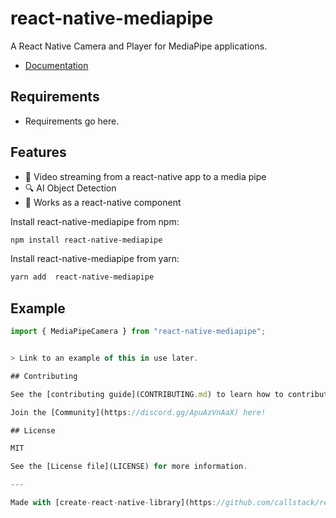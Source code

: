 # react-native-mediapipe

A React Native Camera and Player for MediaPipe applications.

* [Documentation](https://cdiddy77.github.io/react-native-mediapipe/)

## Requirements
* Requirements go here.

## Features
* 🎥 Video streaming from a react-native app to a media pipe
* 🔍 AI Object Detection
* 🧩 Works as a react-native component

Install react-native-mediapipe from npm:
```sh
npm install react-native-mediapipe
```

Install react-native-mediapipe from yarn:
```sh
yarn add  react-native-mediapipe
```

## Example

```js
import { MediaPipeCamera } from "react-native-mediapipe";


> Link to an example of this in use later.

## Contributing

See the [contributing guide](CONTRIBUTING.md) to learn how to contribute to the repository and the development workflow.

Join the [Community](https://discord.gg/ApuAzVnAaX) here! 

## License

MIT

See the [License file](LICENSE) for more information.

---

Made with [create-react-native-library](https://github.com/callstack/react-native-builder-bob)
